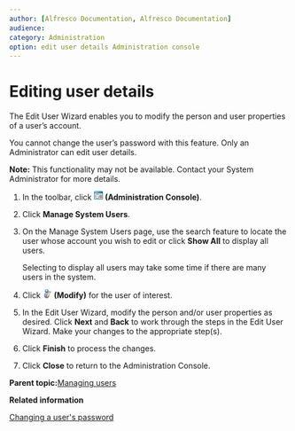 ```yaml
---
author: [Alfresco Documentation, Alfresco Documentation]
audience: 
category: Administration
option: edit user details Administration console
---
```


# Editing user details

The Edit User Wizard enables you to modify the person and user properties of a user’s account.

You cannot change the user’s password with this feature. Only an Administrator can edit user details.

**Note:** This functionality may not be available. Contact your System Administrator for more details.

1.  In the toolbar, click ![Administration Console](../images/im-adminconsole.png) **\(Administration Console\)**.

2.  Click **Manage System Users**.

3.  On the Manage System Users page, use the search feature to locate the user whose account you wish to edit or click **Show All** to display all users.

    Selecting to display all users may take some time if there are many users in the system.

4.  Click ![Modify](../images/im-user-modify.png) **\(Modify\)** for the user of interest.

5.  In the Edit User Wizard, modify the person and/or user properties as desired. Click **Next** and **Back** to work through the steps in the Edit User Wizard. Make your changes to the appropriate step\(s\).

6.  Click **Finish** to process the changes.

7.  Click **Close** to return to the Administration Console.


**Parent topic:**[Managing users](../concepts/cuh-manage-users.md)

**Related information**  


[Changing a user's password](tuh-user-password.md)

